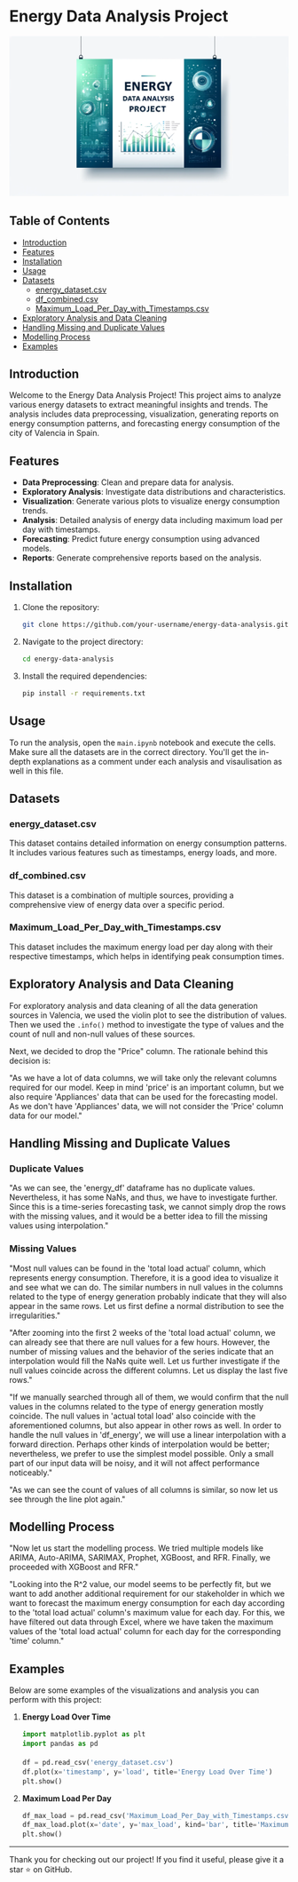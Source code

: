 # Energy Data Analysis Project

![Project Banner](https://raw.githubusercontent.com/ShreyasLengade/Github-Images/main/Banner%20for%20DM%20project.webp)

## Table of Contents

- [Introduction](#introduction)
- [Features](#features)
- [Installation](#installation)
- [Usage](#usage)
- [Datasets](#datasets)
  - [energy_dataset.csv](#energydatasetcsv)
  - [df_combined.csv](#dfcombinedcsv)
  - [Maximum_Load_Per_Day_with_Timestamps.csv](#maximumloadperdaywithtimestampscsv)
- [Exploratory Analysis and Data Cleaning](#exploratory-analysis-and-data-cleaning)
- [Handling Missing and Duplicate Values](#handling-missing-and-duplicate-values)
- [Modelling Process](#modelling-process)
- [Examples](#examples)

## Introduction

Welcome to the Energy Data Analysis Project! This project aims to analyze various energy datasets to extract meaningful insights and trends. The analysis includes data preprocessing, visualization, generating reports on energy consumption patterns, and forecasting energy consumption of the city of Valencia in Spain.

## Features

- **Data Preprocessing**: Clean and prepare data for analysis.
- **Exploratory Analysis**: Investigate data distributions and characteristics.
- **Visualization**: Generate various plots to visualize energy consumption trends.
- **Analysis**: Detailed analysis of energy data including maximum load per day with timestamps.
- **Forecasting**: Predict future energy consumption using advanced models.
- **Reports**: Generate comprehensive reports based on the analysis.

## Installation

1. Clone the repository:
    ```bash
    git clone https://github.com/your-username/energy-data-analysis.git
    ```

2. Navigate to the project directory:
    ```bash
    cd energy-data-analysis
    ```

3. Install the required dependencies:
    ```bash
    pip install -r requirements.txt
    ```

## Usage

To run the analysis, open the `main.ipynb` notebook and execute the cells. Make sure all the datasets are in the correct directory. You'll get the in-depth explanations as a comment under each analysis and visaulisation as well in this file.

## Datasets

### energy_dataset.csv

This dataset contains detailed information on energy consumption patterns. It includes various features such as timestamps, energy loads, and more.

### df_combined.csv

This dataset is a combination of multiple sources, providing a comprehensive view of energy data over a specific period.

### Maximum_Load_Per_Day_with_Timestamps.csv

This dataset includes the maximum energy load per day along with their respective timestamps, which helps in identifying peak consumption times.

## Exploratory Analysis and Data Cleaning

For exploratory analysis and data cleaning of all the data generation sources in Valencia, we used the violin plot to see the distribution of values. Then we used the `.info()` method to investigate the type of values and the count of null and non-null values of these sources. 

Next, we decided to drop the "Price" column. The rationale behind this decision is: 

"As we have a lot of data columns, we will take only the relevant columns required for our model. Keep in mind 'price' is an important column, but we also require 'Appliances' data that can be used for the forecasting model. As we don't have 'Appliances' data, we will not consider the 'Price' column data for our model."

## Handling Missing and Duplicate Values

### Duplicate Values

"As we can see, the 'energy_df' dataframe has no duplicate values. Nevertheless, it has some NaNs, and thus, we have to investigate further. Since this is a time-series forecasting task, we cannot simply drop the rows with the missing values, and it would be a better idea to fill the missing values using interpolation."

### Missing Values

"Most null values can be found in the 'total load actual' column, which represents energy consumption. Therefore, it is a good idea to visualize it and see what we can do. The similar numbers in null values in the columns related to the type of energy generation probably indicate that they will also appear in the same rows. Let us first define a normal distribution to see the irregularities."

"After zooming into the first 2 weeks of the 'total load actual' column, we can already see that there are null values for a few hours. However, the number of missing values and the behavior of the series indicate that an interpolation would fill the NaNs quite well. Let us further investigate if the null values coincide across the different columns. Let us display the last five rows."

"If we manually searched through all of them, we would confirm that the null values in the columns related to the type of energy generation mostly coincide. The null values in 'actual total load' also coincide with the aforementioned columns, but also appear in other rows as well. In order to handle the null values in 'df_energy', we will use a linear interpolation with a forward direction. Perhaps other kinds of interpolation would be better; nevertheless, we prefer to use the simplest model possible. Only a small part of our input data will be noisy, and it will not affect performance noticeably."

"As we can see the count of values of all columns is similar, so now let us see through the line plot again."

## Modelling Process

"Now let us start the modelling process. We tried multiple models like ARIMA, Auto-ARIMA, SARIMAX, Prophet, XGBoost, and RFR. Finally, we proceeded with XGBoost and RFR."

"Looking into the R^2 value, our model seems to be perfectly fit, but we want to add another additional requirement for our stakeholder in which we want to forecast the maximum energy consumption for each day according to the 'total load actual' column's maximum value for each day. For this, we have filtered out data through Excel, where we have taken the maximum values of the 'total load actual' column for each day for the corresponding 'time' column."

## Examples

Below are some examples of the visualizations and analysis you can perform with this project:

1. **Energy Load Over Time**
    ```python
    import matplotlib.pyplot as plt
    import pandas as pd

    df = pd.read_csv('energy_dataset.csv')
    df.plot(x='timestamp', y='load', title='Energy Load Over Time')
    plt.show()
    ```

2. **Maximum Load Per Day**
    ```python
    df_max_load = pd.read_csv('Maximum_Load_Per_Day_with_Timestamps.csv')
    df_max_load.plot(x='date', y='max_load', kind='bar', title='Maximum Load Per Day')
    plt.show()
    ```

---

Thank you for checking out our project! If you find it useful, please give it a star ⭐ on GitHub.


